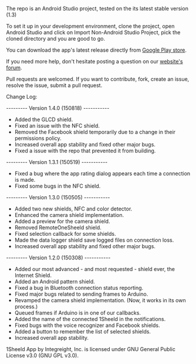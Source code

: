 The repo is an Android Studio project, tested on the its latest stable version (1.3)

To set it up in your development environment, clone the project, open Android Studio and click on Import Non-Android Studio Project, pick the cloned directory and you are good to go.

You can download the app's latest release directly from [Google Play store](https://play.google.com/store/apps/details?id=com.integreight.onesheeld&hl=en).

If you need more help, don't hesitate posting a question on our [website's forum](http://www.1sheeld.com/forum).

Pull requests are welcomed. If you want to contribute, fork, create an issue, resolve the issue, submit a pull request.

Change Log:

--------- Version 1.4.0 (150818) -----------

- Added the GLCD shield.
- Fixed an issue with the NFC shield.
- Removed the Facebook shield temporarily due to a change in their permissions policy.
- Increased overall app stability and fixed other major bugs.
- Fixed a issue with the repo that prevented it from building.

--------- Version 1.3.1 (150519) -----------

- Fixed a bug where the app rating dialog appears each time a connection is made.
- Fixed some bugs in the NFC shield.

--------- Version 1.3.0 (150505) -----------

- Added two new shields, NFC and color detector.
- Enhanced the camera shield implementation.
- Added a preview for the camera shield.
- Removed RemoteOneSheeld shield.
- Fixed selection callback for some shields.
- Made the data logger shield save logged files on connection loss.
- Increased overall app stability and fixed other major bugs.

--------- Version 1.2.0 (150308) -----------

- Added our most advanced - and most requested - shield ever, the Internet Shield.
- Added an Android pattern shield.
- Fixed a bug in Bluetooth connection status reporting.
- Fixed major bugs related to sending frames to Arduino.
- Revamped the camera shield implementation. (Now, it works in its own process.)
- Queued frames if Arduino is in one of our callbacks.
- Added the name of the connected 1Sheeld in the notifications.
- Fixed bugs with the voice recognizer and Facebook shields.
- Added a button to remember the list of selected shields.
- Increased overall app stability.

1Sheeld App by Integreight, Inc. is licensed under GNU General Public License v3.0 (GNU GPL v3.0).